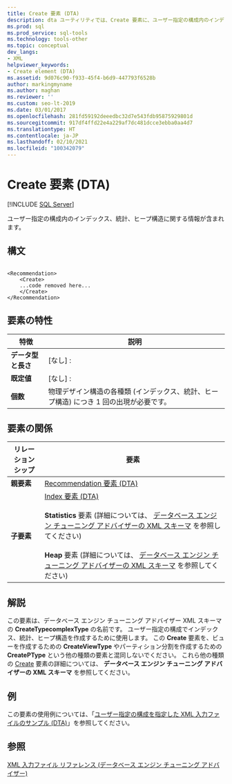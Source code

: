 ```yaml
---
title: Create 要素 (DTA)
description: dta ユーティリティでは、Create 要素に、ユーザー指定の構成内のインデックス、統計、ヒープ構造に関する情報が含まれます。
ms.prod: sql
ms.prod_service: sql-tools
ms.technology: tools-other
ms.topic: conceptual
dev_langs:
- XML
helpviewer_keywords:
- Create element (DTA)
ms.assetid: 9d076c90-f933-45f4-b6d9-447793f6528b
author: markingmyname
ms.author: maghan
ms.reviewer: ''
ms.custom: seo-lt-2019
ms.date: 03/01/2017
ms.openlocfilehash: 281fd59192deeedbc32d7e543fdb95875929801d
ms.sourcegitcommit: 917df4ffd22e4a229af7dc481dcce3ebba0aa4d7
ms.translationtype: HT
ms.contentlocale: ja-JP
ms.lasthandoff: 02/10/2021
ms.locfileid: "100342079"
---
```

# <a name="create-element-dta"></a>Create 要素 (DTA)

 [!INCLUDE [SQL Server](../../includes/applies-to-version/sqlserver.md)]

ユーザー指定の構成内のインデックス、統計、ヒープ構造に関する情報が含まれます。  
  
## <a name="syntax"></a>構文  
  
```  
  
<Recommendation>  
    <Create>  
    ...code removed here...  
    </Create>  
</Recommendation>  
```  
  
## <a name="element-characteristics"></a>要素の特性  
  
|特徴|説明|  
|--------------------|-----------------|  
|**データ型と長さ**|[なし] :|  
|**既定値**|[なし] :|  
|**個数**|物理デザイン構造の各種類 (インデックス、統計、ヒープ構造) につき 1 回の出現が必要です。|  
  
## <a name="element-relationships"></a>要素の関係  
  
|リレーションシップ|要素|  
|------------------|--------------|  
|**親要素**|[Recommendation 要素 &#40;DTA&#41;](../../tools/dta/recommendation-element-dta.md)|  
|**子要素**|[Index 要素 &#40;DTA&#41;](../../tools/dta/index-element-dta.md)<br /><br /> **Statistics** 要素 (詳細については、 [データベース エンジン チューニング アドバイザーの XML スキーマ](https://schemas.microsoft.com/sqlserver/) を参照してください)<br /><br /> **Heap** 要素 (詳細については、 [データベース エンジン チューニング アドバイザーの XML スキーマ](https://schemas.microsoft.com/sqlserver/) を参照してください)|  
  
## <a name="remarks"></a>解説  
 この要素は、データベース エンジン チューニング アドバイザー XML スキーマの **CreateTypecomplexType** の名前です。 ユーザー指定の構成でインデックス、統計、ヒープ構造を作成するために使用します。 この **Create** 要素を、ビューを作成するための **CreateViewType** やパーティション分割を作成するための **CreatePType** という他の種類の要素と混同しないでください。 これら他の種類の [Create](https://schemas.microsoft.com/sqlserver/) 要素の詳細については、 **データベース エンジン チューニング アドバイザーの XML スキーマ** を参照してください。  
  
## <a name="example"></a>例  
 この要素の使用例については、「[ユーザー指定の構成を指定した XML 入力ファイルのサンプル &#40;DTA&#41;](../../tools/dta/xml-input-file-sample-with-user-specified-configuration-dta.md)」を参照してください。  
  
## <a name="see-also"></a>参照  
 [XML 入力ファイル リファレンス &#40;データベース エンジン チューニング アドバイザー&#41;](../../tools/dta/xml-input-file-reference-database-engine-tuning-advisor.md)  
  
  
